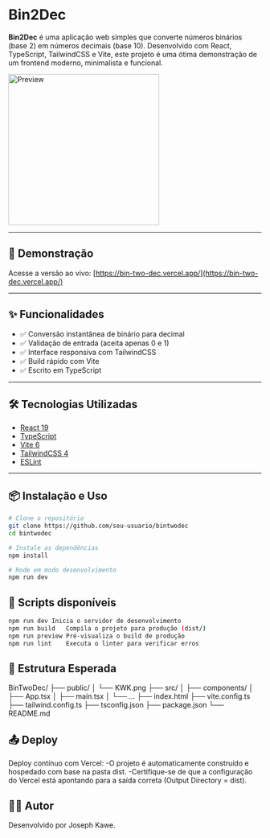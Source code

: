 # Bin2Dec

**Bin2Dec** é uma aplicação web simples que converte números binários (base 2) em números decimais (base 10). Desenvolvido com React, TypeScript, TailwindCSS e Vite, este projeto é uma ótima demonstração de um frontend moderno, minimalista e funcional.

<img src="./public/screenshot.png" alt="Preview" width="300" />

---

## 🚀 Demonstração

Acesse a versão ao vivo: [https://bin-two-dec.vercel.app/](https://bin-two-dec.vercel.app/)

---

## ✨ Funcionalidades

- ✅ Conversão instantânea de binário para decimal
- ✅ Validação de entrada (aceita apenas 0 e 1)
- ✅ Interface responsiva com TailwindCSS
- ✅ Build rápido com Vite
- ✅ Escrito em TypeScript

---

## 🛠️ Tecnologias Utilizadas

- [React 19](https://react.dev/)
- [TypeScript](https://www.typescriptlang.org/)
- [Vite 6](https://vitejs.dev/)
- [TailwindCSS 4](https://tailwindcss.com/)
- [ESLint](https://eslint.org/)

---

## 📦 Instalação e Uso

```bash
# Clone o repositório
git clone https://github.com/seu-usuario/bintwodec
cd bintwodec

# Instale as dependências
npm install

# Rode em modo desenvolvimento
npm run dev
```

## 🧪 Scripts disponíveis
```bash
npm run dev	Inicia o servidor de desenvolvimento
npm run build	Compila o projeto para produção (dist/)
npm run preview	Pré-visualiza o build de produção
npm run lint	Executa o linter para verificar erros
```

## 📁 Estrutura Esperada
BinTwoDec/
├── public/
│   └── KWK.png
├── src/
│   ├── components/
│   ├── App.tsx
│   ├── main.tsx
│   └── ...
├── index.html
├── vite.config.ts
├── tailwind.config.ts
├── tsconfig.json
├── package.json
└── README.md

## 📤 Deploy
Deploy contínuo com Vercel:
-O projeto é automaticamente construído e hospedado com base na pasta dist.
-Certifique-se de que a configuração do Vercel está apontando para a saída correta (Output Directory = dist).

## 🧑‍💻 Autor
Desenvolvido por Joseph Kawe.
